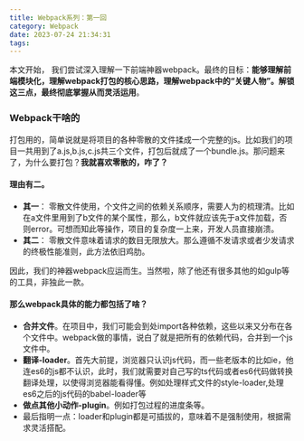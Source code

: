 ```yaml
---
title: Webpack系列：第一回
category: Webpack
date: 2023-07-24 21:34:31
tags:
---
```

本文开始， 我们尝试深入理解一下前端神器webpack。最终的目标：**能够理解前端模块化，理解webpack打包的核心思路，理解webpack中的“关键人物”。解锁这三点，最终彻底掌握从而灵活运用**。
### Webpack干啥的
打包用的，简单说就是将项目的各种零散的文件揉成一个完整的js。比如我们的项目一共用到了a.js,b.js,c.js共三个文件，打包后就成了一个bundle.js。那问题来了，为什么要打包？**我就喜欢零散的，咋了？**
#### 理由有二。
- **其一**： 零散文件使用，个文件之间的依赖关系顺序，需要人为的梳理清。比如在a文件里用到了b文件的某个属性，那么，b文件就应该先于a文件加载，否则error。可想而知此等操作，项目的复杂度一上来，开发人员直接崩溃。
- **其二**： 零散文件意味着请求的数目无限放大。那么遵循不发请求或者少发请求的终极性能准则，此方法依旧鸡肋。

因此，我们的神器webpack应运而生。当然啦，除了他还有很多其他的如gulp等的工具，非独此一款。

#### 那么webpack具体的能力都包括了啥？

- **合并文件**。在项目中，我们可能会到处import各种依赖，这些以来又分布在各个文件中。webpack做的事情，说白了就是把所有的依赖代码，合并到一个js文件中。
- **翻译-loader**。首先大前提，浏览器只认识js代码，而一些老版本的比如ie，他连es6的js都不认识，此时，我们就需要对自己写的ts代码或者es6代码做转换翻译处理，以使得浏览器能看得懂。例如处理样式文件的style-loader,处理es6之后的js代码的babel-loader等
- **做点其他小动作-plugin**。例如打包过程的进度条等。
- 最后指明一点：loader和plugin都是可插拔的，意味着不是强制使用，根据需求灵活搭配。



